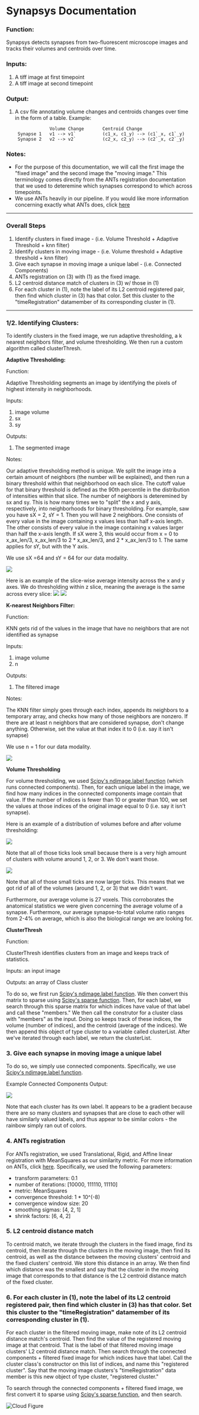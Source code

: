# Synapsys Documentation

### Function:
Synapsys detects synapses from two-fluorescent microscope images and tracks their volumes and centroids over time.

### Inputs:
1. A tiff image at first timepoint
2. A tiff image at second timepoint

### Output:
1. A csv file annotating volume changes and centroids changes over time in the form of a table. Example: 

					Volume Change		Centroid Change
		Synapse 1	v1 --> v1`			(c1_x, c1_y) --> (c1`_x, c1`_y)
        Synapse 2	v2 --> v2`			(c2_x, c2_y) --> (c2`_x, c2`_y)

### Notes:
* For the purpose of this documentation, we will call the first image the "fixed image" and the second image the "moving image." This terminology comes directly from the ANTs registration documentation that we used to deteremine which synapses correspond to which across timepoints.
* We use ANTs heavily in our pipeline. If you would like more information concerning exactly what ANTs does, click [here](http://stnava.github.io/ANTs/_)
_____________________________________________________________________________
### Overall Steps

1. Identify clusters in fixed image - (i.e. Volume Threshold + Adaptive Threshold + knn filter)
2. Identify clusters in moving image - (i.e. Volume threshold + Adaptive threshold + knn filter)
3. Give each synapse in moving image a unique label - (i.e. Connected Components)
3. ANTs registration on (3) with (1) as the fixed image.
4. L2 centroid distance match of clusters in (3) w/ those in (1) 
5. For each cluster in (1), note the label of its L2 centroid registered pair, then find which cluster in (3) has that color. Set this cluster to the "timeRegistration" datamember of its corresponding cluster in (1).
_____________________________________________________________________________

### 1/2. Identifying Clusters:

To identify clusters in the fixed image, we run adaptive thresholding, a k nearest neighbors filter, and volume thresholding. We then run a custom algorithm called clusterThresh.

**Adaptive Thresholding:**

Function: 

Adaptive Thresholding segments an image by identifying the pixels of highest intensity in neighborhoods. 

Inputs: 
1. image volume
2. sx
3. sy

Outputs: 
1. The segmented image

Notes:

Our adaptive thresholding method is unique. We split the image into a certain amount of neighbors (the number will be explained), and then run a binary threshold within that neighborhood on each slice. The cutoff value for that binary threshold is defined as the 90th percentile in the distribution of intensities within that slice. The number of neighbors is deteremined by sx and sy. This is how many times we to "split" the x and y axis, respectively, into neighborhoods for binary thresholding. For example, saw you have sX = 2, sY = 1. Then you will have 2 neighbors. One consists of every value in the image containing x values less than half x-axis length. The other consists of every value in the image containing x values larger than half the x-axis length. If sX were 3, this would occur from x = 0 to x_ax_len/3, x_ax_len/3 to 2 * x_ax_len/3, and 2 * x_ax_len/3 to 1. The same applies for sY, but with the Y axis. 

We use sX =64 and sY = 64 for our data modality.

![](https://github.com/NeuroDataDesign/pan-synapse/blob/master/figures/exampleAdaptive.png?raw=true)

Here is an example of the slice-wise average intensity across the x and y axes. We do thresholding within z slice, meaning the average is the same across every slice: 
![](https://github.com/NeuroDataDesign/pan-synapse/blob/master/figures/xplot.png?raw=true)
![](https://github.com/NeuroDataDesign/pan-synapse/blob/master/figures/yplot.png?raw=true)

**K-nearest Neighbors Filter:**

Function: 

KNN gets rid of the values in the image that have no neighbors that are not identified as synapse

Inputs: 
1. image volume
2. n

Outputs: 
1. The filtered image

Notes:

The KNN filter simply goes through each index, appends its neighbors to a temporary array, and checks how many of those neighbors are nonzero. If there are at least n neighbors that are considered synapse, don't change anything. Otherwise, set the value at that index it to 0 (i.e. say it isn't synapse) 

We use n = 1 for our data modality.

![](https://github.com/NeuroDataDesign/pan-synapse/blob/master/figures/exampleKNN.png?raw=true)

**Volume Thresholding** 

For volume thresholding, we used [Scipy's ndimage.label function](https://docs.scipy.org/doc/scipy-0.14.0/reference/generated/scipy.ndimage.measurements.label.html) (which runs connected components). Then, for each unique label in the image, we find how many indices in the connected components image contain that value. If the number of indices is fewer than 10 or greater than 100, we set the values at those indices of the original image equal to 0 (i.e. say it isn't synapse).

Here is an example of a distribution of volumes before and after volume thresholding: 

![](https://github.com/NeuroDataDesign/pan-synapse/blob/master/figures/BeforeThresholding.png?raw=true)

Note that all of those ticks look small because there is a very high amount of clusters with volume around 1, 2, or 3. We don't want those. 

![](https://github.com/NeuroDataDesign/pan-synapse/blob/master/figures/AfterThresholding.png?raw=true)

Note that all of those small ticks are now larger ticks. This means that we got rid of all of the volumes (around 1, 2, or 3) that we didn't want. 

Furthermore, our average volume is 27 voxels. This corroborates the anatomical statistics we were given concerning the average volume of a synapse. Furthermore, our average synapse-to-total volume ratio ranges from 2-4% on average, which is also the biological range we are looking for.


**ClusterThresh**

Function: 

ClusterThresh identifies clusters from an image and keeps track of statistics.

Inputs: an input image

Outputs: an array of Class cluster

To do so, we first run [Scipy's ndimage.label function](https://docs.scipy.org/doc/scipy-0.14.0/reference/generated/scipy.ndimage.measurements.label.html). We then convert this matrix to sparse using [Scipy's sparse function](https://docs.scipy.org/doc/scipy/reference/sparse.html). Then, for each label, we search through this sparse matrix for which indices have value of that label and call these "members." We then call the construtor for a cluster class with "members" as the input. Doing so keeps track of these indices, the volume (number of indices), and the centroid (average of the indices). We then append this object of type cluster to a variable called clusterList. After we've iterated through each label, we return the clusterList.
	

### 3. Give each synapse in moving image a unique label 

To do so, we simply use connected components. Specifically, we use [Scipy's ndimage.label function](https://docs.scipy.org/doc/scipy-0.14.0/reference/generated/scipy.ndimage.measurements.label.html).

Example Connected Components Output: 

![](https://github.com/NeuroDataDesign/pan-synapse/blob/master/figures/Connected.png?raw=true)

Note that each cluster has its own label. It appears to be a gradient because there are so many clusters and synapses that are close to each other will have similarly valued labels, and thus appear to be similar colors - the rainbow simply ran out of colors.

### 4. ANTs registration

For ANTs registration, we used Translational, Rigid, and Affine linear registration with MeanSquares as our similarity metric. For more information on ANTs, click [here](http://stnava.github.io/ANTs/_). Specifically, we used the following parameters: 
* transform parameters: 0.1
* number of iterations: [10000, 111110, 11110]
* metric: MeanSquares
* convergence threshold: 1 * 10^(-8)
* convergence window size: 20
* smoothing sigmas: [4, 2, 1]
* shrink factors: [6, 4, 2]

### 5. L2 centroid distance match 

To centroid match, we iterate through the clusters in the fixed image, find its centroid, then iterate through the clusters in the moving image, then find its centroid, as well as the distance between the moving clusters' centroid and the fixed clusters' centroid. We store this distance in an array. We then find which distance was the smallest and say that the cluster in the moving image that corresponds to that distance is the L2 centroid distance match of the fixed cluster.

### 6. For each cluster in (1), note the label of its L2 centroid registered pair, then find which cluster in (3) has that color. Set this cluster to the "timeRegistration" datamember of its corresponding cluster in (1).

For each cluster in the filtered moving image, make note of its L2 centroid distance match's centroid. Then find the value of the registered moving image at that centroid. That is the label of that filtered moving image clusters' L2 centroid distance match. Then search through the connected components + filtered fixed image for which indices have that label. Call the cluster class's constructor on this list of indices, and name this "registered cluster". Say that the moving image clusters's "timeRegistration" data member is this new object of type cluster, "registered cluster." 

To search through the connected components + filtered fixed image, we first convert it to sparse using [Scipy's sparse function](https://docs.scipy.org/doc/scipy/reference/sparse.html), and then search. 

![Cloud Figure](https://github.com/NeuroDataDesign/pan-synapse/blob/master/figures/Screen%20Shot%202017-04-10%20at%205.11.16%20PM.png)
